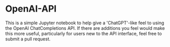 # OpenAI-API

This is a simple Jupyter notebook to help give a 'ChatGPT'-like feel to using the OpenAI ChatCompletions API. If there are additions you feel would make this more useful, particularly for users new to the API interface, feel free to submit a pull request.
